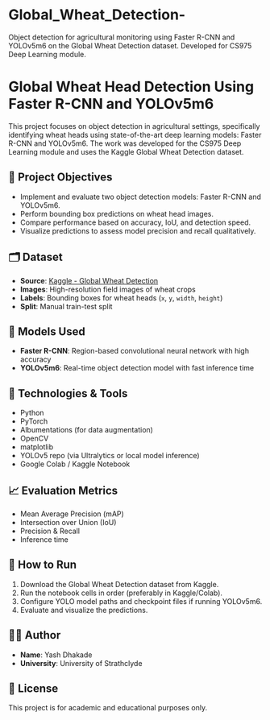 # Global_Wheat_Detection-
Object detection for agricultural monitoring using Faster R-CNN and YOLOv5m6 on the Global Wheat Detection dataset. Developed for CS975 Deep Learning module.


# Global Wheat Head Detection Using Faster R-CNN and YOLOv5m6

This project focuses on object detection in agricultural settings, specifically identifying wheat heads using state-of-the-art deep learning models: Faster R-CNN and YOLOv5m6. The work was developed for the CS975 Deep Learning module and uses the Kaggle Global Wheat Detection dataset.

## 📌 Project Objectives

- Implement and evaluate two object detection models: Faster R-CNN and YOLOv5m6.
- Perform bounding box predictions on wheat head images.
- Compare performance based on accuracy, IoU, and detection speed.
- Visualize predictions to assess model precision and recall qualitatively.

## 🗂 Dataset

- **Source**: [Kaggle - Global Wheat Detection](https://www.kaggle.com/competitions/global-wheat-detection/)
- **Images**: High-resolution field images of wheat crops
- **Labels**: Bounding boxes for wheat heads (`x`, `y`, `width`, `height`)
- **Split**: Manual train-test split

## 🧠 Models Used

- **Faster R-CNN**: Region-based convolutional neural network with high accuracy
- **YOLOv5m6**: Real-time object detection model with fast inference time

## 🔧 Technologies & Tools

- Python
- PyTorch
- Albumentations (for data augmentation)
- OpenCV
- matplotlib
- YOLOv5 repo (via Ultralytics or local model inference)
- Google Colab / Kaggle Notebook

## 📈 Evaluation Metrics

- Mean Average Precision (mAP)
- Intersection over Union (IoU)
- Precision & Recall
- Inference time

## 🚀 How to Run

1. Download the Global Wheat Detection dataset from Kaggle.
2. Run the notebook cells in order (preferably in Kaggle/Colab).
3. Configure YOLO model paths and checkpoint files if running YOLOv5m6.
4. Evaluate and visualize the predictions.

## 👨‍💻 Author

- **Name**: Yash Dhakade  
- **University**: University of Strathclyde  

## 📌 License

This project is for academic and educational purposes only.

